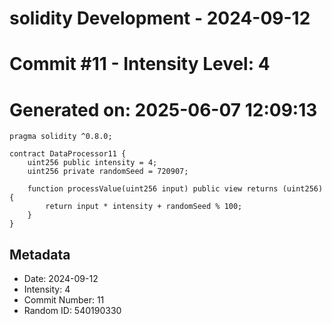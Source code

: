﻿# solidity Development - 2024-09-12
# Commit #11 - Intensity Level: 4
# Generated on: 2025-06-07 12:09:13
```solidity
pragma solidity ^0.8.0;

contract DataProcessor11 {
    uint256 public intensity = 4;
    uint256 private randomSeed = 720907;

    function processValue(uint256 input) public view returns (uint256) {
        return input * intensity + randomSeed % 100;
    }
}
```
## Metadata
- Date: 2024-09-12
- Intensity: 4
- Commit Number: 11
- Random ID: 540190330
